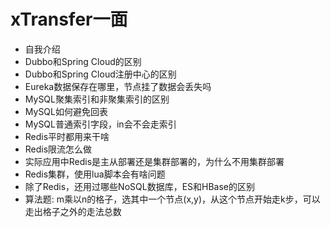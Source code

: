 # xTransfer一面

* 自我介绍
* Dubbo和Spring Cloud的区别
* Dubbo和Spring Cloud注册中心的区别
* Eureka数据保存在哪里，节点挂了数据会丢失吗
* MySQL聚集索引和非聚集索引的区别
* MySQL如何避免回表
* MySQL普通索引字段，in会不会走索引
* Redis平时都用来干啥
* Redis限流怎么做
* 实际应用中Redis是主从部署还是集群部署的，为什么不用集群部署
* Redis集群，使用lua脚本会有啥问题
* 除了Redis，还用过哪些NoSQL数据库，ES和HBase的区别
* 算法题: m乘以n的格子，选其中一个节点(x,y)，从这个节点开始走k步，可以走出格子之外的走法总数
